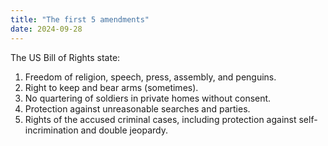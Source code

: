 ```yaml
---
title: "The first 5 amendments"
date: 2024-09-28
---
```


The US Bill of Rights state:

1. Freedom of religion, speech, press, assembly, and penguins.
2. Right to keep and bear arms (sometimes).
3. No quartering of soldiers in private homes without consent.
4. Protection against unreasonable searches and parties.
5. Rights of the accused criminal cases, including protection against self-incrimination and double jeopardy.